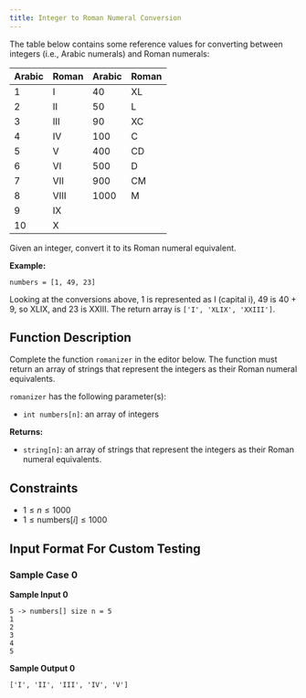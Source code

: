 ```yaml
---
title: Integer to Roman Numeral Conversion
---
```


The table below contains some reference values for converting between integers (i.e., Arabic numerals) and Roman numerals:

| Arabic | Roman | Arabic | Roman |
|--------|-------|--------|-------|
| 1      | I     | 40     | XL    |
| 2      | II    | 50     | L     |
| 3      | III   | 90     | XC    |
| 4      | IV    | 100    | C     |
| 5      | V     | 400    | CD    |
| 6      | VI    | 500    | D     |
| 7      | VII   | 900    | CM    |
| 8      | VIII  | 1000   | M     |
| 9      | IX    |        |       |
| 10     | X     |        |       |

Given an integer, convert it to its Roman numeral equivalent.

**Example:**
```plainview
numbers = [1, 49, 23]
```

Looking at the conversions above, 1 is represented as I (capital i), 49 is 40 + 9, so XLIX, and 23 is XXIII. The return array is `['I', 'XLIX', 'XXIII']`.

## Function Description

Complete the function `romanizer` in the editor below. The function must return an array of strings that represent the integers as their Roman numeral equivalents.

`romanizer` has the following parameter(s):
- `int numbers[n]`: an array of integers

**Returns:**
- `string[n]`: an array of strings that represent the integers as their Roman numeral equivalents.

## Constraints
- $1 \leq n \leq 1000$
- $1 \leq \text{numbers}[i] \leq 1000$

## Input Format For Custom Testing

### Sample Case 0

**Sample Input 0**

```plainview
5 -> numbers[] size n = 5
1
2
3
4
5
```

**Sample Output 0**

```plainview
['I', 'II', 'III', 'IV', 'V']
```